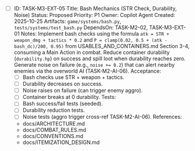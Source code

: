 - [ ] ID: TASK-M3-EXT-05
  Title: Bash Mechanics (STR Check, Durability, Noise)
  Status: Proposed
  Priority: P1
  Owner: Copilot Agent
  Created: 2025-10-25
  Artifacts: `game/systems/bash.py`, `tests/systems/test_bash.py`
  DependsOn: TASK-M2-02, TASK-M3-EXT-01
  Notes:
  Implement bash checks using the formula `atk = STR + weapon_dmg + tactics * 0.2` and `P = clamp(0.02, 0.5 + (atk - bash_dc)/200, 0.95)` from USABLES_AND_CONTAINERS.md Section 3-4, consuming a Main Action in combat.
  Reduce container durability (`durability.hp`) on success and spill loot when durability reaches zero.
  Generate noise on failure (e.g., `noise += 0.2`) that can alert nearby enemies via the overworld AI (TASK-M2-AI-06).
  Acceptance:
  - [ ] Bash checks use STR + weapon + tactics.
  - [ ] Durability decreases on success.
  - [ ] Noise raises on failure (can trigger enemy aggro).
  - [ ] Container breaks at 0 durability.
  Tests:
  - [ ] Bash success/fail tests (seeded).
  - [ ] Durability reduction tests.
  - [ ] Noise tests (aggro trigger cross-ref TASK-M2-AI-06).
  References:
  - docs/ARCHITECTURE.md
  - docs/COMBAT_RULES.md
  - docs/CONVENTIONS.md
  - docs/ITEMIZATION_DESIGN.md
